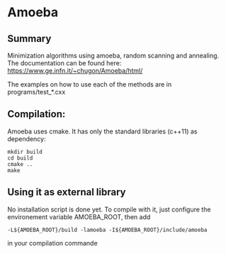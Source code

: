 # Amoeba
## Summary
Minimization algorithms using amoeba, random scanning and annealing.
The documentation can be found here: https://www.ge.infn.it/~chugon/Amoeba/html/

The examples on how to use each of the methods are in programs/test_*.cxx

## Compilation:

Amoeba uses cmake. It has only the standard libraries (c++11) as dependency:

    mkdir build
    cd build
    cmake ..
    make

## Using it as external library
No installation script is done yet. To compile with it, just configure the environement variable AMOEBA_ROOT, then add

    -L${AMOEBA_ROOT}/build -lamoeba -I${AMOEBA_ROOT}/include/amoeba

in your compilation commande